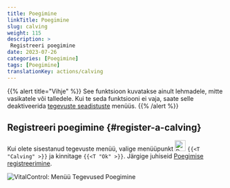 ```yaml
---
title: Poegimine
linkTitle: Poegimine
slug: calving
weight: 115
description: >
 Registreeri poegimine
date: 2023-07-26
categories: [Poegimine]
tags: [Poegimine]
translationKey: actions/calving
---
```

{{% alert title="Vihje" %}}
See funktsioon kuvatakse ainult lehmadele, mitte vasikatele või talledele.
Kui te seda funktsiooni ei vaja, saate selle deaktiveerida [tegevuste seadistuste](../setting/) menüüs.
{{% /alert %}}

## Registreeri poegimine {#register-a-calving}
 
Kui olete sisestanud tegevuste menüü, valige menüüpunkt <img src="/icons/actions/calving.svg" width="25" align="bottom" alt="Poegimine"  alt="Poegimine"/> `{{<T "Calving" >}}` ja kinnitage `{{<T "Ok" >}}`. Järgige juhiseid [Poegimise registreerimine](/et/docs/new/calving/).

   ![VitalControl: Menüü Tegevused Poegimine](../images/calving.png "Poegimine")
